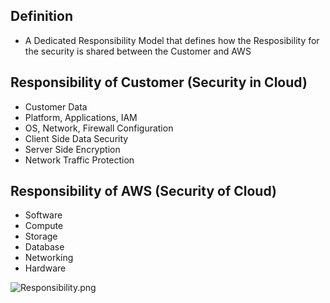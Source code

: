 ## Definition

- A Dedicated Responsibility Model that defines how the Resposibility for the security is shared between the Customer and AWS
## **Responsibility of Customer (Security in Cloud)**

- Customer Data
- Platform, Applications, IAM
- OS, Network, Firewall Configuration
- Client Side Data Security
- Server Side Encryption
- Network Traffic Protection

## **Responsibility of AWS (Security of Cloud)**

- Software
- Compute
- Storage
- Database
- Networking
- Hardware

![Responsibility.png](Responsibility.png)